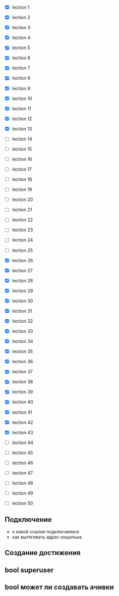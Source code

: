 - [x] lection 1
- [x] lection 2
- [x] lection 3
- [x] lection 4
- [x] lection 5
- [x] lection 6
- [x] lection 7
- [x] lection 8
- [x] lection 9
- [x] lection 10
- [x] lection 11
- [x] lection 12
- [x] lection 13
- [ ] lection 14
- [ ] lection 15
- [ ] lection 16
- [ ] lection 17
- [ ] lection 18
- [ ] lection 19
- [ ] lection 20
- [ ] lection 21
- [ ] lection 22
- [ ] lection 23
- [ ] lection 24
- [ ] lection 25
- [x] lection 26
- [x] lection 27
- [x] lection 28
- [x] lection 29
- [x] lection 30
- [x] lection 31
- [x] lection 32
- [x] lection 33
- [x] lection 34
- [x] lection 35
- [x] lection 36
- [x] lection 37
- [x] lection 38
- [x] lection 39
- [x] lection 40
- [x] lection 41
- [x] lection 42
- [x] lection 43
- [ ] lection 44
- [ ] lection 45
- [ ] lection 46
- [ ] lection 47
- [ ] lection 48
- [ ] lection 49
- [ ] lection 50





## Подключение
- к какой ссылке подключаемся
- как вытягивать адрес кошелька

## Создание достижения

## bool superuser
## bool может ли создавать ачивки